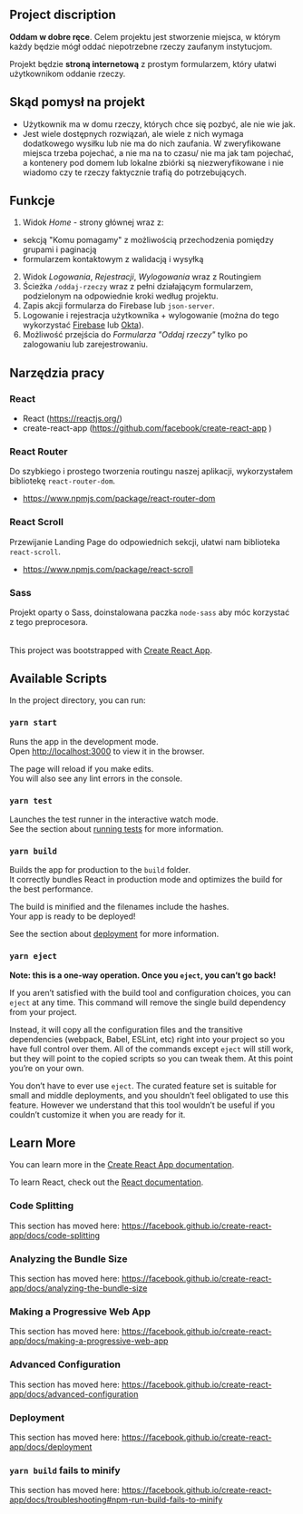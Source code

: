 ## Project discription
**Oddam w dobre ręce**.
Celem projektu jest stworzenie miejsca, w którym każdy będzie mógł oddać niepotrzebne rzeczy zaufanym instytucjom.

Projekt będzie **stroną internetową** z prostym formularzem, który ułatwi użytkownikom oddanie rzeczy.

## Skąd pomysł na projekt
-  Użytkownik ma w domu rzeczy, których chce się pozbyć, ale nie wie jak.
- Jest wiele dostępnych rozwiązań, ale wiele z nich wymaga dodatkowego wysiłku lub nie ma do nich zaufania. W zweryfikowane miejsca trzeba pojechać, a nie ma na to czasu/ nie ma jak tam pojechać, a kontenery pod domem lub lokalne zbiórki są niezweryfikowane i nie wiadomo czy te rzeczy faktycznie trafią do potrzebujących.

## Funkcje
1. Widok *Home* - strony głównej wraz z:
  - sekcją "Komu pomagamy" z możliwością przechodzenia pomiędzy grupami i paginacją
  - formularzem kontaktowym z walidacją i wysyłką
2. Widok *Logowania*, *Rejestracji*, *Wylogowania* wraz z Routingiem
3. Ścieżka `/oddaj-rzeczy` wraz z pełni działającym formularzem, podzielonym na odpowiednie kroki według projektu.
4. Zapis akcji formularza do Firebase lub `json-server`.
5. Logowanie i rejestracja użytkownika + wylogowanie (można do tego wykorzystać [Firebase](https://www.robinwieruch.de/complete-firebase-authentication-react-tutorial/) lub [Okta](https://developer.okta.com/code/react/)).
6. Możliwość przejścia do *Formularza "Oddaj rzeczy"* tylko po zalogowaniu lub zarejestrowaniu.

## Narzędzia pracy
### React 

- React (https://reactjs.org/)
- create-react-app (https://github.com/facebook/create-react-app ) 

### React Router
Do szybkiego i prostego tworzenia routingu naszej aplikacji, wykorzystałem bibliotekę `react-router-dom`.

- https://www.npmjs.com/package/react-router-dom


### React Scroll
Przewijanie Landing Page do odpowiednich sekcji, ułatwi nam biblioteka `react-scroll`.

- https://www.npmjs.com/package/react-scroll

### Sass
Projekt oparty o Sass, doinstalowana paczka `node-sass` aby móc korzystać z tego preprocesora.


######

This project was bootstrapped with [Create React App](https://github.com/facebook/create-react-app).

## Available Scripts
In the project directory, you can run:

### `yarn start`

Runs the app in the development mode.<br />
Open [http://localhost:3000](http://localhost:3000) to view it in the browser.

The page will reload if you make edits.<br />
You will also see any lint errors in the console.

### `yarn test`

Launches the test runner in the interactive watch mode.<br />
See the section about [running tests](https://facebook.github.io/create-react-app/docs/running-tests) for more information.

### `yarn build`

Builds the app for production to the `build` folder.<br />
It correctly bundles React in production mode and optimizes the build for the best performance.

The build is minified and the filenames include the hashes.<br />
Your app is ready to be deployed!

See the section about [deployment](https://facebook.github.io/create-react-app/docs/deployment) for more information.

### `yarn eject`

**Note: this is a one-way operation. Once you `eject`, you can’t go back!**

If you aren’t satisfied with the build tool and configuration choices, you can `eject` at any time. This command will remove the single build dependency from your project.

Instead, it will copy all the configuration files and the transitive dependencies (webpack, Babel, ESLint, etc) right into your project so you have full control over them. All of the commands except `eject` will still work, but they will point to the copied scripts so you can tweak them. At this point you’re on your own.

You don’t have to ever use `eject`. The curated feature set is suitable for small and middle deployments, and you shouldn’t feel obligated to use this feature. However we understand that this tool wouldn’t be useful if you couldn’t customize it when you are ready for it.

## Learn More

You can learn more in the [Create React App documentation](https://facebook.github.io/create-react-app/docs/getting-started).

To learn React, check out the [React documentation](https://reactjs.org/).

### Code Splitting

This section has moved here: https://facebook.github.io/create-react-app/docs/code-splitting

### Analyzing the Bundle Size

This section has moved here: https://facebook.github.io/create-react-app/docs/analyzing-the-bundle-size

### Making a Progressive Web App

This section has moved here: https://facebook.github.io/create-react-app/docs/making-a-progressive-web-app

### Advanced Configuration

This section has moved here: https://facebook.github.io/create-react-app/docs/advanced-configuration

### Deployment

This section has moved here: https://facebook.github.io/create-react-app/docs/deployment

### `yarn build` fails to minify

This section has moved here: https://facebook.github.io/create-react-app/docs/troubleshooting#npm-run-build-fails-to-minify
